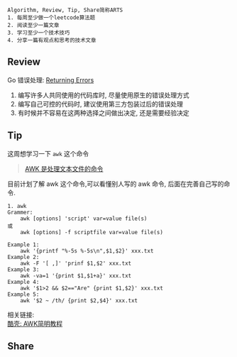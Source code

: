 ```
Algorithm, Review, Tip, Share简称ARTS
1. 每周至少做一个leetcode算法题
2. 阅读至少一篇文章
3. 学习至少一个技术技巧
4. 分享一篇有观点和思考的技术文章
```

## Review
Go 错误处理: [Returning Errors](https://npf.io/2015/10/errors/)  
1. 编写许多人共同使用的代码库时, 尽量使用原生的错误处理方式
2. 编写自己可控的代码时, 建议使用第三方包装过后的错误处理
3. 有时候并不容易在这两种选择之间做出决定, 还是需要经验决定 
## Tip
这周想学习一下 ```awk``` 这个命令  
>[AWK 是处理文本文件的命令](http://www.runoob.com/linux/linux-comm-awk.html)  

目前计划了解 awk 这个命令,可以看懂别人写的 awk 命令, 后面在完善自己写的命令.
```
1. awk
Grammer:
    awk [options] 'script' var=value file(s)
或
    awk [options] -f scriptfile var=value file(s)

Example 1:
    awk '{printf "%-5s %-5s\n",$1,$2}' xxx.txt
Example 2:
    awk -F '[ ,]' 'prinf $1,$2' xxx.txt
Example 3:
    awk -va=1 '{print $1,$1+a}' xxx.txt
Example 4:
    awk '$1>2 && $2=="Are" {print $1,$2}' xxx.txt
Example 5:
    awk '$2 ~ /th/ {print $2,$4}' xxx.txt
```
相关链接:  
[酷壳: AWK简明教程](https://coolshell.cn/articles/9070.html)



## Share
